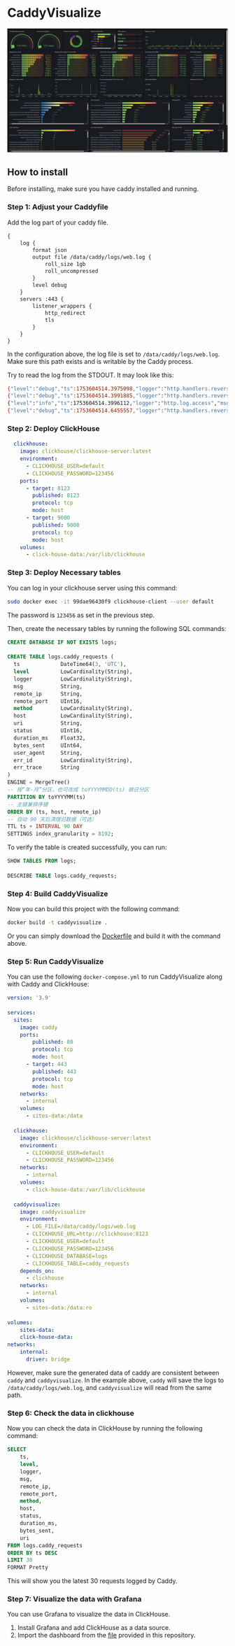 # CaddyVisualize

![Preview-CaddyVisualize](./preview.png)

## How to install

Before installing, make sure you have caddy installed and running.

### Step 1: Adjust your Caddyfile

Add the log part of your caddy file.

```caddyfile
{
    log {
        format json
        output file /data/caddy/logs/web.log {
            roll_size 1gb
            roll_uncompressed
        }
        level debug
    }
    servers :443 {
        listener_wrappers {
            http_redirect
            tls
        }
    }
}
```

In the configuration above, the log file is set to `/data/caddy/logs/web.log`. Make sure this path exists and is writable by the Caddy process.

Try to read the log from the STDOUT. It may look like this:

```bash
{"level":"debug","ts":1753604514.3975098,"logger":"http.handlers.reverse_proxy","msg":"selected upstream","dial":"stathub_stathubserver:5000","total_upstreams":1}
{"level":"debug","ts":1753604514.3991885,"logger":"http.handlers.reverse_proxy","msg":"upstream roundtrip","upstream":"stathub_stathubserver:5000","duration":0.001577048,"request":{"remote_ip":"119.29.247.197","remote_port":"57854","client_ip":"119.29.247.197","proto":"HTTP/1.1","method":"POST","host":"stathub.aiursoft.cn","uri":"/api/metrics","headers":{"X-Forwarded-Host":["stathub.aiursoft.cn"],"Via":["1.1 Caddy"],"Accept":["application/json"],"Content-Type":["application/json; charset=utf-8"],"Content-Length":["2604"],"User-Agent":[""],"X-Forwarded-For":["119.29.247.197"],"X-Forwarded-Proto":["https"]},"tls":{"resumed":false,"version":772,"cipher_suite":4865,"proto":"","server_name":"stathub.aiursoft.cn"}},"headers":{"X-Frame-Options":["SAMEORIGIN"],"Content-Security-Policy":["frame-ancestors 'self'"],"Content-Type":["application/json; charset=utf-8"],"Date":["Sun, 27 Jul 2025 08:21:53 GMT"],"Server":["Kestrel"],"Vary":["Accept-Encoding"]},"status":201}
{"level":"info","ts":1753604514.3996112,"logger":"http.log.access","msg":"handled request","request":{"remote_ip":"119.29.247.197","remote_port":"57854","client_ip":"119.29.247.197","proto":"HTTP/1.1","method":"POST","host":"stathub.aiursoft.cn","uri":"/api/metrics","headers":{"Accept":["application/json"],"Content-Type":["application/json; charset=utf-8"],"Content-Length":["2604"]},"tls":{"resumed":false,"version":772,"cipher_suite":4865,"proto":"","server_name":"stathub.aiursoft.cn"}},"bytes_read":2604,"user_id":"","duration":0.002170407,"size":56,"status":201,"resp_headers":{"Alt-Svc":["h3=\":443\"; ma=2592000"],"Vary":["Accept-Encoding"],"Content-Security-Policy":["frame-ancestors 'self'"],"Date":["Sun, 27 Jul 2025 08:21:53 GMT"],"Server":["Kestrel"],"Via":["1.1 Caddy"],"Strict-Transport-Security":["max-age=63072000"],"X-Frame-Options":["SAMEORIGIN"],"Content-Type":["application/json; charset=utf-8"]}}
{"level":"debug","ts":1753604514.6455557,"logger":"http.handlers.reverse_proxy","msg":"selected upstream","dial":"authentik_server:9000","total_upstreams":1}
```

### Step 2: Deploy ClickHouse

```yaml
  clickhouse:
    image: clickhouse/clickhouse-server:latest
    environment:
      - CLICKHOUSE_USER=default
      - CLICKHOUSE_PASSWORD=123456
    ports:
      - target: 8123
        published: 8123
        protocol: tcp
        mode: host
      - target: 9000
        published: 9000
        protocol: tcp
        mode: host
    volumes:
      - click-house-data:/var/lib/clickhouse
```

### Step 3: Deploy Necessary tables

You can log in your clickhouse server using this command:

```bash
sudo docker exec -it 99dae96430f9 clickhouse-client --user default
```

The password is `123456` as set in the previous step.

Then, create the necessary tables by running the following SQL commands:

```sql
CREATE DATABASE IF NOT EXISTS logs;

CREATE TABLE logs.caddy_requests (
  ts             DateTime64(3, 'UTC'),
  level          LowCardinality(String),
  logger         LowCardinality(String),
  msg            String,
  remote_ip      String,
  remote_port    UInt16,
  method         LowCardinality(String),
  host           LowCardinality(String),
  uri            String,
  status         UInt16,
  duration_ms    Float32,
  bytes_sent     UInt64,
  user_agent     String,
  err_id         LowCardinality(String),
  err_trace      String
)
ENGINE = MergeTree()
-- 按“年-月”分区，也可改成 toYYYYMMDD(ts) 做日分区
PARTITION BY toYYYYMM(ts)
-- 主键兼排序键
ORDER BY (ts, host, remote_ip)
-- 自动 90 天后清理旧数据（可选）
TTL ts + INTERVAL 90 DAY
SETTINGS index_granularity = 8192;
```

To verify the table is created successfully, you can run:

```sql
SHOW TABLES FROM logs;

DESCRIBE TABLE logs.caddy_requests;
```

### Step 4: Build CaddyVisualize

Now you can build this project with the following command:

```bash
docker build -t caddyvisualize .
```

Or you can simply download the [Dockerfile](./Dockerfile) and build it with the command above.

### Step 5: Run CaddyVisualize

You can use the following `docker-compose.yml` to run CaddyVisualize along with Caddy and ClickHouse:

```yaml
version: '3.9'

services:
  sites:
    image: caddy
    ports:
        published: 80
        protocol: tcp
        mode: host
      - target: 443
        published: 443
        protocol: tcp
        mode: host
    networks:
      - internal
    volumes:
      - sites-data:/data

  clickhouse:
    image: clickhouse/clickhouse-server:latest
    environment:
      - CLICKHOUSE_USER=default
      - CLICKHOUSE_PASSWORD=123456
    networks:
      - internal
    volumes:
      - click-house-data:/var/lib/clickhouse

  caddyvisualize:
    image: caddyvisualize
    environment:
      - LOG_FILE=/data/caddy/logs/web.log
      - CLICKHOUSE_URL=http://clickhouse:8123
      - CLICKHOUSE_USER=default
      - CLICKHOUSE_PASSWORD=123456
      - CLICKHOUSE_DATABASE=logs
      - CLICKHOUSE_TABLE=caddy_requests
    depends_on:
      - clickhouse
    networks:
      - internal
    volumes:
      - sites-data:/data:ro

volumes:
    sites-data:
    click-house-data:
networks:
    internal:
      driver: bridge
```

However, make sure the generated data of caddy are consistent between `caddy` and `caddyvisualize`. In the example above, `caddy` will save the logs to `/data/caddy/logs/web.log`, and `caddyvisualize` will read from the same path.

### Step 6: Check the data in clickhouse

Now you can check the data in ClickHouse by running the following command:

```sql
SELECT
    ts,
    level,
    logger,
    msg,
    remote_ip,
    remote_port,
    method,
    host,
    status,
    duration_ms,
    bytes_sent,
    uri
FROM logs.caddy_requests
ORDER BY ts DESC
LIMIT 30
FORMAT Pretty
```

This will show you the latest 30 requests logged by Caddy.

### Step 7: Visualize the data with Grafana

You can use Grafana to visualize the data in ClickHouse. 

1. Install Grafana and add ClickHouse as a data source.
2. Import the dashboard from the [file](./dashboard.json) provided in this repository.
